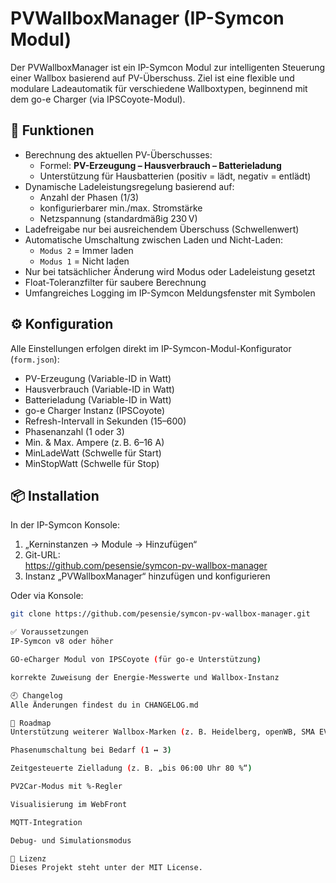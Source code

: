 # PVWallboxManager (IP-Symcon Modul)

Der PVWallboxManager ist ein IP-Symcon Modul zur intelligenten Steuerung einer Wallbox basierend auf PV-Überschuss. Ziel ist eine flexible und modulare Ladeautomatik für verschiedene Wallboxtypen, beginnend mit dem go-e Charger (via IPSCoyote-Modul).

## 🔧 Funktionen

- Berechnung des aktuellen PV-Überschusses:
  - Formel: **PV-Erzeugung – Hausverbrauch – Batterieladung**
  - Unterstützung für Hausbatterien (positiv = lädt, negativ = entlädt)
- Dynamische Ladeleistungsregelung basierend auf:
  - Anzahl der Phasen (1/3)
  - konfigurierbarer min./max. Stromstärke
  - Netzspannung (standardmäßig 230 V)
- Ladefreigabe nur bei ausreichendem Überschuss (Schwellenwert)
- Automatische Umschaltung zwischen Laden und Nicht-Laden:
  - `Modus 2` = Immer laden
  - `Modus 1` = Nicht laden
- Nur bei tatsächlicher Änderung wird Modus oder Ladeleistung gesetzt
- Float-Toleranzfilter für saubere Berechnung
- Umfangreiches Logging im IP-Symcon Meldungsfenster mit Symbolen

## ⚙️ Konfiguration

Alle Einstellungen erfolgen direkt im IP-Symcon-Modul-Konfigurator (`form.json`):

- PV-Erzeugung (Variable-ID in Watt)
- Hausverbrauch (Variable-ID in Watt)
- Batterieladung (Variable-ID in Watt)
- go-e Charger Instanz (IPSCoyote)
- Refresh-Intervall in Sekunden (15–600)
- Phasenanzahl (1 oder 3)
- Min. & Max. Ampere (z. B. 6–16 A)
- MinLadeWatt (Schwelle für Start)
- MinStopWatt (Schwelle für Stop)

## 📦 Installation

In der IP-Symcon Konsole:

1. „Kerninstanzen → Module → Hinzufügen“
2. Git-URL:  
https://github.com/pesensie/symcon-pv-wallbox-manager
3. Instanz „PVWallboxManager“ hinzufügen und konfigurieren

Oder via Konsole:
```bash
git clone https://github.com/pesensie/symcon-pv-wallbox-manager.git

✅ Voraussetzungen
IP-Symcon v8 oder höher

GO-eCharger Modul von IPSCoyote (für go-e Unterstützung)

korrekte Zuweisung der Energie-Messwerte und Wallbox-Instanz

🕘 Changelog
Alle Änderungen findest du in CHANGELOG.md

🚀 Roadmap
Unterstützung weiterer Wallbox-Marken (z. B. Heidelberg, openWB, SMA EV-Charger)

Phasenumschaltung bei Bedarf (1 ↔ 3)

Zeitgesteuerte Zielladung (z. B. „bis 06:00 Uhr 80 %“)

PV2Car-Modus mit %-Regler

Visualisierung im WebFront

MQTT-Integration

Debug- und Simulationsmodus

📄 Lizenz
Dieses Projekt steht unter der MIT License.